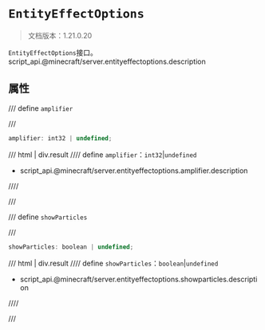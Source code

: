 # `EntityEffectOptions`

> 文档版本：1.21.0.20

`EntityEffectOptions`接口。script_api.@minecraft/server.entityeffectoptions.description

## 属性

/// define
`amplifier`


///

```js
amplifier: int32 | undefined;
```

/// html | div.result
//// define
`amplifier`：`int32`|`undefined`

- script_api.@minecraft/server.entityeffectoptions.amplifier.description


////

///


/// define
`showParticles`


///

```js
showParticles: boolean | undefined;
```

/// html | div.result
//// define
`showParticles`：`boolean`|`undefined`

- script_api.@minecraft/server.entityeffectoptions.showparticles.description


////

///


